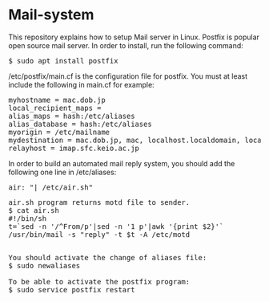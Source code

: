 # Mail-system
This repository explains how to setup Mail server in Linux.
Postfix is popular open source mail server. In order to install, run the following command:
<pre>
$ sudo apt install postfix
</pre>
/etc/postfix/main.cf is the configuration file for postfix.
You must at least include the following in main.cf for example:
<pre>
myhostname = mac.dob.jp
local_recipient_maps =
alias_maps = hash:/etc/aliases
alias_database = hash:/etc/aliases
myorigin = /etc/mailname
mydestination = mac.dob.jp, mac, localhost.localdomain, localhost
relayhost = imap.sfc.keio.ac.jp
</pre>
In order to build an automated mail reply system, you should add the following one line in /etc/aliases:
<pre>
air: "| /etc/air.sh"
</pre>
<pre>
air.sh program returns motd file to sender.
$ cat air.sh
#!/bin/sh
t=`sed -n '/^From/p'|sed -n '1 p'|awk '{print $2}'`
/usr/bin/mail -s "reply" -t $t -A /etc/motd </dev/null

</pre>
<pre>
You should activate the change of aliases file:
$ sudo newaliases

To be able to activate the postfix program:
$ sudo service postfix restart
</pre>
